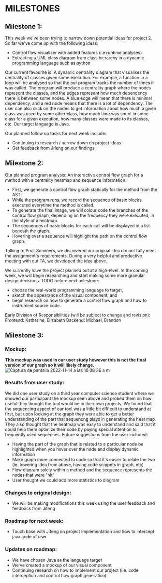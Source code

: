 # MILESTONES

## Milestone 1:
This week we've been trying to narrow down potential ideas for project 2. So far we've come up with the following ideas:
- Control flow visualizer with added features (i.e runtime analyses)
- Extracting a UML class diagram from class hierarchy in a dynamic programming language such as python

Our current favourite is:
A dynamic centrality diagram that visualises the centrality of classes given some execution. For example, a function in a loop will be analysed so that the our program tracks the number of times it was called. The program will produce a centrality graph where the nodes represent the classes, and the edges represent how much dependency there is between some nodes. A blue edge will mean that there is minimal dependency, and a red node means that there is a lot of dependency. The user can also click on the nodes to get information about how much a given class was used by some other class, how much time was spent in some class for a given execution, how many classes were made to its classes, etc. Our target language is Java. 

Our planned follow up tasks for next week include:
- Continuing to research / narrow down on project ideas
- Get feedback from Jifeng on our findings

## Milestone 2:
Our planned program analysis: An interactive control flow graph for a method with a centrality heatmap and sequence information.
- First, we generate a control flow graph statically for the method from the AST.
- While the program runs, we record the sequence of basic blocks executed everytime the method is called.
- To generate the final image, we will colour code the branches of the control flow graph, depending on the frequency they were executed, in the style of a heatmap.
- The sequences of basic blocks for each call will be displayed in a list beneath the graph.
- Hovering over a sequence will highlight the path on the control flow graph.

Talking to Prof. Summers, we discovered our original idea did not fully meet the assignment's requirements. During a very helpful and productive meeting with out TA, we developed the idea above.

We currently have the project planned out at a high-level. In the coming week, we will begin researching and start making some more granular design decisions.
TODO before next milestone:
- choose the real-world programming language to target,
- sketch the appearance of the visual component, and
- begin research on how to generate a control flow graph and how to instrument source code.

Early Division of Responsibilities (will be subject to change and revision):
Frontend: Katharine, Elizabeth
Backend: Michael, Brandon

## Milestone 3:
### Mockup:
**This mockup was used in our user study however this is not the final version of our graph so it will likely change.**
![Captura de pantalla 2022-11-14 a las 10 08 36 a  m](https://media.github.students.cs.ubc.ca/user/1578/files/d9bfdcf2-9b1f-443e-898b-3f73f9d82db8)
### Results from user study:
We did one user study on a third year computer science student where we showed our participant the mockup seen above and probed them on how useful they thought the tool would be in their own projects. We found that the sequencing aspect of our tool was a little bit difficult to understand at first, but upon looking at the graph they were able to get a better understanding of the part that sequencng plays in generating the heat map. They also thought that the heatmap was easy to understand and said that it could help them optimize their code by paying special attention to frequently used sequences. Future suggestions from the user included:
- Having the part of the graph that is related to a particular node be highlighted when you hover over the node and display dynamic information
- Make graph more connected to code so that it's easier to relate the two (ie. hovering idea from above, having code snippets in graph, etc)
- Flow diagram solely within a method and the sequence represents the nodes that were "hit"
- User thought we could add more statistics to diagram
### Changes to original design:
- We will be making modifications this week using the user feedback and feedback from Jifeng
### Roadmap for next week:
- Touch base with Jifeng on project implementation and how to intercept java code of user
### Updates on roadmap:
- We have chosen Java as the language target
- We've created a mockup of our visual component
- Continuing research on how to implement our project (i.e. code interception and control flow graph generation)
